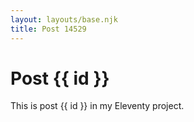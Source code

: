 ```yaml
---
layout: layouts/base.njk
title: Post 14529
---
```


# Post {{ id }}

This is post {{ id }} in my Eleventy project.
